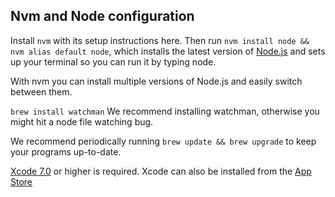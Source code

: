 ## Nvm and Node configuration

Install `nvm` with its setup instructions here. Then run `nvm install node && nvm alias default node`, which installs the latest version of [Node.js]() and sets up your terminal so you can run it by typing node. 

With nvm you can install multiple versions of Node.js and easily switch between them.

`brew install watchman` We recommend installing watchman, otherwise you might hit a node file watching bug.

We recommend periodically running `brew update && brew upgrade` to keep your programs up-to-date.

[Xcode 7.0](https://developer.apple.com/xcode/download/) or higher is required. Xcode can also be installed from the [App Store](www.appstore.com/)